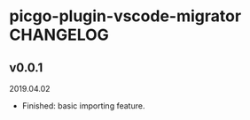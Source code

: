 # picgo-plugin-vscode-migrator CHANGELOG

## v0.0.1

2019.04.02

- Finished: basic importing feature.
